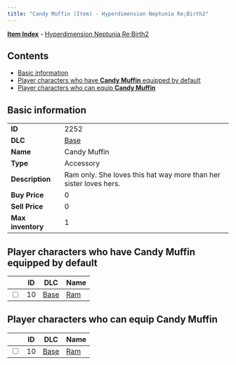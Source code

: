 ```yaml
---
title: "Candy Muffin (Item) - Hyperdimension Neptunia Re;Birth2"
---
```


[**Item Index**](/neptunia/rb2/item/index.html) - [Hyperdimension Neptunia Re;Birth2](/neptunia/rb2)

## Contents

- [Basic information](#basic-information)
- [Player characters who have **Candy Muffin** equipped by default](#player-characters-who-have-candy-muffin-equipped-by-default)
- [Player characters who can equip **Candy Muffin**](#player-characters-who-can-equip-candy-muffin)

## Basic information

|   |   |
| -- | -- |
| **ID** | 2252 |
| **DLC** | [Base](/neptunia/rb2/dlc/0-base.html) |
| **Name** | Candy Muffin |
| **Type** | Accessory |
| **Description** | Ram only. She loves this hat way more than her sister loves hers. |
| **Buy Price** | 0 |
| **Sell Price** | 0 |
| **Max inventory** | 1 |

## Player characters who have **Candy Muffin** equipped by default

|    | ID | DLC | Name |
| -- | -- | --- | ---- |
| <input type="checkbox" id="rb2-player-0-10" class="trackbox" /> | 10 | [Base](/neptunia/rb2/dlc/0-base.html) | [Ram](/neptunia/rb2/player/0-10-ram.html) |

## Player characters who can equip **Candy Muffin**

|    | ID | DLC | Name |
| -- | -- | --- | ---- |
| <input type="checkbox" id="rb2-player-0-10" class="trackbox" /> | 10 | [Base](/neptunia/rb2/dlc/0-base.html) | [Ram](/neptunia/rb2/player/0-10-ram.html) |